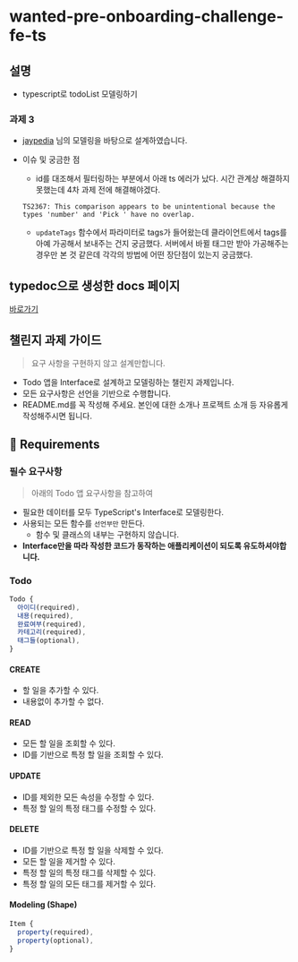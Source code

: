 # wanted-pre-onboarding-challenge-fe-ts

## 설명
- typescript로 todoList 모델링하기 

### 과제 3
- [jaypedia](https://github.com/jaypedia/wanted-pre-onboarding-challenge-fe-2) 님의 모델링을 바탕으로 설계하였습니다.

- 이슈 및 궁금한 점
  - id를 대조해서 필터링하는 부분에서 아래 ts 에러가 났다. 시간 관계상 해결하지 못했는데 4차 과제 전에 해결해야겠다.
  
  ```TS2367: This comparison appears to be unintentional because the types 'number' and 'Pick ' have no overlap.```

  - `updateTags` 함수에서 파라미터로 tags가 들어왔는데 클라이언트에서 tags를 아예 가공해서 보내주는 건지 궁금했다. 서버에서 바뀔 태그만 받아 가공해주는 경우만 본 것 같은데 각각의 방법에 어떤 장단점이 있는지 궁금했다.

## typedoc으로 생성한 docs 페이지
[바로가기](https://kwonhygge.github.io/wanted-pre-onboarding-challenge-fe-ts/docs/modules.html)

## 챌린지 과제 가이드

>요구 사항을 구현하지 않고 설계만합니다.

- Todo 앱을 Interface로 설계하고 모델링하는 챌린지 과제입니다.
- 모든 요구사항은 선언을 기반으로 수행합니다.
- README.md를 꼭 작성해 주세요. 본인에 대한 소개나 프로젝트 소개 등 자유롭게 작성해주시면 됩니다.

## 📝 Requirements

### 필수 요구사항
>아래의 Todo 앱 요구사항을 참고하여

- 필요한 데이터를 모두 TypeScript's Interface로 모델링한다.
- 사용되는 모든 함수를 `선언부만` 만든다.
    - 함수 및 클래스의 내부는 구현하지 않습니다.
- **Interface만을 따라 작성한 코드가 동작하는 애플리케이션이 되도록 유도하셔야합니다.**

### Todo

```js
Todo {
  아이디(required),
  내용(required),
  완료여부(required),
  카테고리(required),
  태그들(optional),
}
```

#### CREATE

- 할 일을 추가할 수 있다.
- 내용없이 추가할 수 없다.

#### READ

- 모든 할 일을 조회할 수 있다.
- ID를 기반으로 특정 할 일을 조회할 수 있다.

#### UPDATE

- ID를 제외한 모든 속성을 수정할 수 있다.
- 특정 할 일의 특정 태그를 수정할 수 있다.

#### DELETE

- ID를 기반으로 특정 할 일을 삭제할 수 있다.
- 모든 할 일을 제거할 수 있다.
- 특정 할 일의 특정 태그를 삭제할 수 있다.
- 특정 할 일의 모든 태그를 제거할 수 있다.


#### Modeling (Shape)

```js
Item {
  property(required),
  property(optional),
}
```